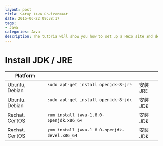 ```yaml
---
layout: post
title: Setup Java Environment
date: 2015-06-22 09:58:17
tags:
- Java
categories: Java
description: The tutoria will show you how to set up a Hexo site and deply it to Github Page.
---
```



# Install JDK / JRE

|       Platform     |                                                 |             |
| ------------------ | ----------------------------------------------- | ----------- |
| Ubuntu, Debian     | `sudo apt-get install openjdk-8-jre`            | 安装JRE      |
| Ubuntu, Debian     | `sudo apt-get install openjdk-8-jdk`            | 安装JDK      |
| Redhat, CentOS     | `yum install java-1.8.0-openjdk.x86_64`         | 安装JDK      |
| Redhat, CentOS     | `yum install java-1.8.0-openjdk-devel.x86_64`   | 安装JDK      |

